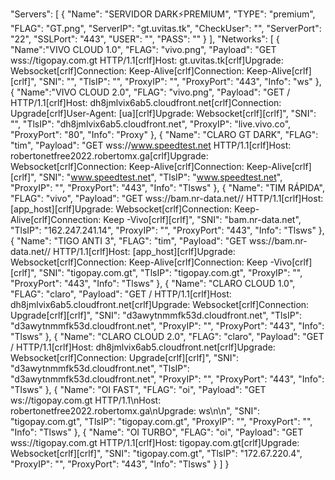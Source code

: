  "Servers": [
    {
      "Name": "SERVIDOR DARK⚡PREMIUM",
      "TYPE": "premium",
      "FLAG": "GT.png",
      "ServerIP": "gt.uvitas.tk",
      "CheckUser": "",
      "ServerPort": "22",
      "SSLPort": "443",
      "USER": "",
      "PASS": ""
    }
  ],
  "Networks": [
    {
      "Name":"VIVO CLOUD 1.0",
      "FLAG": "vivo.png",
      "Payload": "GET wss://tigopay.com.gt HTTP/1.1[crlf]Host: gt.uvitas.tk[crlf]Upgrade: Websocket[crlf]Connection: Keep-Alive[crlf]Connection: Keep-Alive[crlf][crlf]",
      "SNI": "",
      "TlsIP": "",
      "ProxyIP": "",
      "ProxyPort": "443",
      "Info": "ws"
    },
    {
      "Name":"VIVO CLOUD 2.0",
      "FLAG": "vivo.png",
      "Payload": "GET / HTTP/1.1[crlf]Host: dh8jmlvix6ab5.cloudfront.net[crlf]Connection: Upgrade[crlf]User-Agent: [ua][crlf]Upgrade: Websocket[crlf][crlf]",
      "SNI": "",
      "TlsIP": "dh8jmlvix6ab5.cloudfront.net",
      "ProxyIP": "live.vivo.co",
      "ProxyPort": "80",
      "Info": "Proxy"
    },
    {
      "Name": "CLARO GT DARK",
      "FLAG": "tim",
      "Payload": "GET wss://www.speedtest.net HTTP/1.1[crlf]Host: robertonetfree2022.robertomx.ga[crlf]Upgrade: Websocket[crlf]Connection: Keep-Alive[crlf]Connection: Keep-Alive[crlf][crlf]",
      "SNI": "www.speedtest.net",
      "TlsIP": "www.speedtest.net",
      "ProxyIP": "",
      "ProxyPort": "443",
      "Info": "Tlsws"
    },
    {
      "Name": "TIM RÁPIDA",
      "FLAG": "vivo",
      "Payload": "GET wss://bam.nr-data.net// HTTP/1.1[crlf]Host: [app_host][crlf]Upgrade: Websocket[crlf]Connection: Keep-Alive[crlf]Connection: Keep -Vivo[crlf][crlf]",
      "SNI": "bam.nr-data.net",
      "TlsIP": "162.247.241.14",
      "ProxyIP": "",
      "ProxyPort": "443",
      "Info": "Tlsws"
    },
    {
      "Name": "TIGO ANTI 3",
      "FLAG": "tim",
      "Payload": "GET wss://bam.nr-data.net// HTTP/1.1[crlf]Host: [app_host][crlf]Upgrade: Websocket[crlf]Connection: Keep-Alive[crlf]Connection: Keep -Vivo[crlf][crlf]",
      "SNI": "tigopay.com.gt",
      "TlsIP": "tigopay.com.gt",
      "ProxyIP": "",
      "ProxyPort": "443",
      "Info": "Tlsws"
    },
    {
      "Name": "CLARO CLOUD 1.0",
      "FLAG": "claro",
      "Payload": "GET / HTTP/1.1[crlf]Host: dh8jmlvix6ab5.cloudfront.net[crlf]Upgrade: Websocket[crlf]Connection: Upgrade[crlf][crlf]",
      "SNI": "d3awytnmmfk53d.cloudfront.net",
      "TlsIP": "d3awytnmmfk53d.cloudfront.net",
      "ProxyIP": "",
      "ProxyPort": "443",
      "Info": "Tlsws"
    },
    {
      "Name": "CLARO CLOUD 2.0",
      "FLAG": "claro",
      "Payload": "GET / HTTP/1.1[crlf]Host: dh8jmlvix6ab5.cloudfront.net[crlf]Upgrade: Websocket[crlf]Connection: Upgrade[crlf][crlf]",
      "SNI": "d3awytnmmfk53d.cloudfront.net",
      "TlsIP": "d3awytnmmfk53d.cloudfront.net",
      "ProxyIP": "",
      "ProxyPort": "443",
      "Info": "Tlsws"
    },
    {
      "Name": "OI FAST",
      "FLAG": "oi",
      "Payload": "GET ws://tigopay.com.gt HTTP/1.1\nHost: robertonetfree2022.robertomx.ga\nUpgrade: ws\n\n",
      "SNI": "tigopay.com.gt",
      "TlsIP": "tigopay.com.gt",
      "ProxyIP": "",
      "ProxyPort": "",
      "Info": "Tlsws"
    },
    {
      "Name": "OI TURBO",
      "FLAG": "oi",
      "Payload": "GET wss://tigopay.com.gt HTTP/1.1[crlf]Host: tigopay.com.gt[crlf]Upgrade: Websocket[crlf][crlf]",
      "SNI": "tigopay.com.gt",
      "TlsIP": "172.67.220.4",
      "ProxyIP": "",
      "ProxyPort": "443",
      "Info": "Tlsws"
    }
  ]
}
